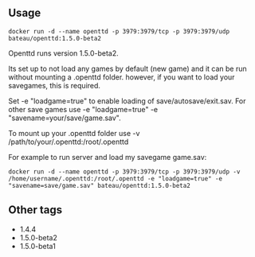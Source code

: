 ## Usage ##

    docker run -d --name openttd -p 3979:3979/tcp -p 3979:3979/udp bateau/openttd:1.5.0-beta2

Openttd runs version 1.5.0-beta2.

Its set up to not load any games by default (new game) and it can be run without mounting a .openttd folder. however, if you want to load your savegames, this is required.

Set -e "loadgame=true" to enable loading of save/autosave/exit.sav. For other save games use -e "loadgame=true" -e "savename=your/save/game.sav".

To mount up your .openttd folder use -v /path/to/your/.openttd:/root/.openttd

For example to run server and load my savegame game.sav:

    docker run -d --name openttd -p 3979:3979/tcp -p 3979:3979/udp -v /home/username/.openttd:/root/.openttd -e "loadgame=true" -e "savename=save/game.sav" bateau/openttd:1.5.0-beta2

## Other tags ##
   * 1.4.4
   * 1.5.0-beta2
   * 1.5.0-beta1

